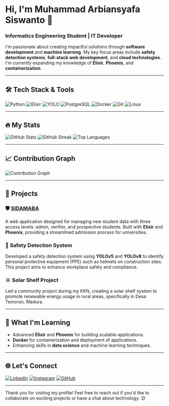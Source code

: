# Hi, I'm Muhammad Arbiansyafa Siswanto 👋

### Informatics Engineering Student | IT Developer

I'm passionate about creating impactful solutions through **software development** and **machine learning**. My key focus areas include **safety detection systems**, **full-stack web development**, and **cloud technologies**. I'm currently expanding my knowledge of **Elixir**, **Phoenix**, and **containerization**.

---

## 🛠 Tech Stack & Tools
![Python](https://img.shields.io/badge/-Python-3776AB?style=flat&logo=python&logoColor=white)
![Elixir](https://img.shields.io/badge/-Elixir-4B275F?style=flat&logo=elixir&logoColor=white)
![YOLO](https://img.shields.io/badge/-YOLO-00FFFF?style=flat&logo=yolo&logoColor=black)
![PostgreSQL](https://img.shields.io/badge/-PostgreSQL-316192?style=flat&logo=postgresql&logoColor=white)
![Docker](https://img.shields.io/badge/-Docker-2496ED?style=flat&logo=docker&logoColor=white)
![Git](https://img.shields.io/badge/-Git-F05032?style=flat&logo=git&logoColor=white)
![Linux](https://img.shields.io/badge/-Linux-FCC624?style=flat&logo=linux&logoColor=black)

---

## 🔥 My Stats
![GitHub Stats](https://github-readme-stats.vercel.app/api?username=Arbiansa&show_icons=true&theme=radical)
![GitHub Streak](https://github-readme-streak-stats.herokuapp.com/?user=Arbiansa&theme=radical)
![Top Languages](https://github-readme-stats.vercel.app/api/top-langs/?username=Arbiansa&layout=compact&theme=radical)

---

## 📈 Contribution Graph
![Contribution Graph](https://activity-graph.herokuapp.com/graph?username=Arbiansa&theme=redical)

---

## 🚀 Projects
### 🛡️ [SIDAMABA](https://github.com/Arbiansa/sidamaba)
A web application designed for managing new student data with three access levels: admin, verifier, and prospective students. Built with **Elixir** and **Phoenix**, providing a streamlined admission process for universities.

### 🦺 **Safety Detection System**
Developed a safety detection system using **YOLOv5** and **YOLOv8** to identify personal protective equipment (PPE) such as helmets on construction sites. This project aims to enhance workplace safety and compliance.

### ☀️ **Solar Shelf Project**
Led a community project during my KKN, creating a solar shelf system to promote renewable energy usage in rural areas, specifically in Desa Temoran, Madura.

---

## 🌱 What I'm Learning
- Advanced **Elixir** and **Phoenix** for building scalable applications.
- **Docker** for containerization and deployment of applications.
- Enhancing skills in **data science** and machine learning techniques.

---

## 🌐 Let's Connect
[![LinkedIn](https://img.shields.io/badge/-LinkedIn-blue?style=flat&logo=linkedin)](https://www.linkedin.com/in/muhammad-arbiansyafa-siswanto-6267b3288/)
[![Instagram](https://img.shields.io/badge/-Instagram-E4405F?style=flat&logo=instagram&logoColor=white)](https://www.instagram.com/arbiansa)
[![GitHub](https://img.shields.io/badge/-GitHub-black?style=flat&logo=github)](https://github.com/Arbiansa)

---

Thank you for visiting my profile! Feel free to reach out if you'd like to collaborate on exciting projects or have a chat about technology. 😊
